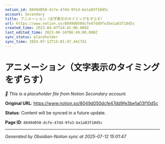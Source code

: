 ```yaml
---
notion_id: 8049d050-dcfe-47dd-9fe3-be1a03f10d5c
account: Secondary
title: アニメーション（文字表示のタイミングをずらす）
url: https://www.notion.so/8049d050dcfe47dd9fe3be1a03f10d5c
created_time: 2023-04-07T14:41:00.000Z
last_edited_time: 2023-06-16T06:49:00.000Z
sync_status: placeholder
sync_time: 2025-07-12T15:01:47.441741
---
```


# アニメーション（文字表示のタイミングをずらす）

*🔄 This is a placeholder file from Notion Secondary account.*

**Original URL**: https://www.notion.so/8049d050dcfe47dd9fe3be1a03f10d5c

**Status**: Content will be synced in a future update.

**Page ID**: `8049d050-dcfe-47dd-9fe3-be1a03f10d5c`

---

*Generated by Obsidian-Notion sync at 2025-07-12 15:01:47*
